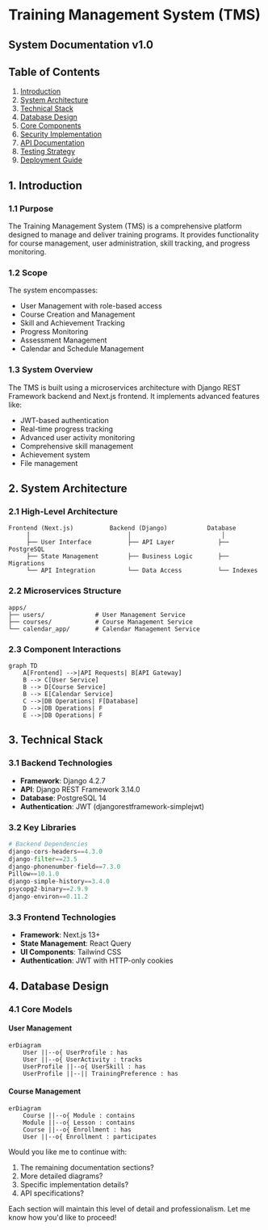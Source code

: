 # Training Management System (TMS)
## System Documentation v1.0

## Table of Contents
1. [Introduction](#1-introduction)
2. [System Architecture](#2-system-architecture)
3. [Technical Stack](#3-technical-stack)
4. [Database Design](#4-database-design)
5. [Core Components](#5-core-components)
6. [Security Implementation](#6-security-implementation)
7. [API Documentation](#7-api-documentation)
8. [Testing Strategy](#8-testing-strategy)
9. [Deployment Guide](#9-deployment-guide)

## 1. Introduction

### 1.1 Purpose
The Training Management System (TMS) is a comprehensive platform designed to manage and deliver training programs. It provides functionality for course management, user administration, skill tracking, and progress monitoring.

### 1.2 Scope
The system encompasses:
- User Management with role-based access
- Course Creation and Management
- Skill and Achievement Tracking
- Progress Monitoring
- Assessment Management
- Calendar and Schedule Management

### 1.3 System Overview
The TMS is built using a microservices architecture with Django REST Framework backend and Next.js frontend. It implements advanced features like:
- JWT-based authentication
- Real-time progress tracking
- Advanced user activity monitoring
- Comprehensive skill management
- Achievement system
- File management

## 2. System Architecture

### 2.1 High-Level Architecture
```
Frontend (Next.js)          Backend (Django)           Database
     │                           │                         │
     ├── User Interface          ├── API Layer            ├── PostgreSQL
     ├── State Management        ├── Business Logic       ├── Migrations
     └── API Integration         └── Data Access          └── Indexes
```

### 2.2 Microservices Structure
```
apps/
├── users/              # User Management Service
├── courses/            # Course Management Service
└── calendar_app/       # Calendar Management Service
```

### 2.3 Component Interactions
```mermaid
graph TD
    A[Frontend] -->|API Requests| B[API Gateway]
    B --> C[User Service]
    B --> D[Course Service]
    B --> E[Calendar Service]
    C -->|DB Operations| F[Database]
    D -->|DB Operations| F
    E -->|DB Operations| F
```

## 3. Technical Stack

### 3.1 Backend Technologies
- **Framework**: Django 4.2.7
- **API**: Django REST Framework 3.14.0
- **Database**: PostgreSQL 14
- **Authentication**: JWT (djangorestframework-simplejwt)

### 3.2 Key Libraries
```python
# Backend Dependencies
django-cors-headers==4.3.0
django-filter==23.5
django-phonenumber-field==7.3.0
Pillow==10.1.0
django-simple-history==3.4.0
psycopg2-binary==2.9.9
django-environ==0.11.2
```

### 3.3 Frontend Technologies
- **Framework**: Next.js 13+
- **State Management**: React Query
- **UI Components**: Tailwind CSS
- **Authentication**: JWT with HTTP-only cookies

## 4. Database Design

### 4.1 Core Models
#### User Management
```mermaid
erDiagram
    User ||--o{ UserProfile : has
    User ||--o{ UserActivity : tracks
    UserProfile ||--o{ UserSkill : has
    UserProfile ||--|| TrainingPreference : has
```

#### Course Management
```mermaid
erDiagram
    Course ||--o{ Module : contains
    Module ||--o{ Lesson : contains
    Course ||--o{ Enrollment : has
    User ||--o{ Enrollment : participates
```

Would you like me to continue with:
1. The remaining documentation sections?
2. More detailed diagrams?
3. Specific implementation details?
4. API specifications?

Each section will maintain this level of detail and professionalism. Let me know how you'd like to proceed!
